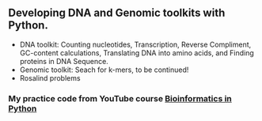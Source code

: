 ## Developing DNA and Genomic toolkits with Python.
* DNA toolkit: Counting nucleotides, Transcription, Reverse Compliment, GC-content calculations, Translating DNA into amino acids, and Finding proteins in DNA Sequence.
* Genomic toolkit: Seach for k-mers, to be continued!
* Rosalind problems

### My practice code from YouTube course [Bioinformatics in Python](https://www.youtube.com/watch?v=3joOQ3A3KBQ&list=PLpSOMAcxEB_jUKMvdl8rHqNiZXFIrtd5G&ab_channel=rebelScience)
